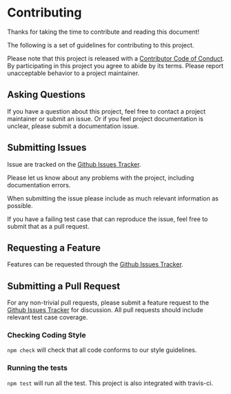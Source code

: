 # Contributing

Thanks for taking the time to contribute and reading this document!

The following is a set of guidelines for contributing to this project.


Please note that this project is released with a [Contributor Code of Conduct](./CONTRIBUTER_CODE_OF_CONDUCT.md). By participating in this project you agree to abide by its terms. Please report unacceptable behavior to a project maintainer.


## Asking Questions

If you have a question about this project, feel free to contact a project maintainer or submit an issue.
Or if you feel project documentation is unclear, please submit a documentation issue.


## Submitting Issues

Issue are tracked on the [Github Issues Tracker](./issues).

Please let us know about any problems with the project, including documentation errors.

When submitting the issue please include as much relevant information as possible.

If you have a failing test case that can reproduce the issue, feel free to submit that as a pull request.


## Requesting a Feature

Features can be requested through the [Github Issues Tracker](./issues).


## Submitting a Pull Request

For any non-trivial pull requests, please submit a feature request to the [Github Issues Tracker](./issues) for discussion.
All pull requests should include relevant test case coverage.


### Checking Coding Style

`npm check` will check that all code conforms to our style guidelines.


### Running the tests

`npm test` will run all the test. This project is also integrated with travis-ci.

